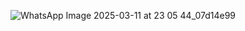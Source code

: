 ![WhatsApp Image 2025-03-11 at 23 05 44_07d14e99](https://github.com/user-attachments/assets/c6757196-c8cf-4c5f-92da-a7bad6cc828b)

